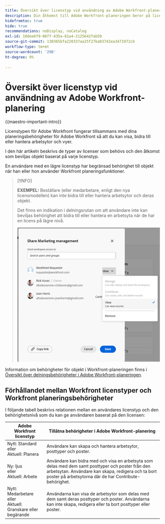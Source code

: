 ```yaml
---
title: Översikt över licenstyp vid användning av Adobe Workfront-planering
description: Din åtkomst till Adobe Workfront-planeringen beror på licenstypen, förutom dina behörigheter för objekt.
hidefromtoc: true
hide: true
recommendations: noDisplay, noCatalog
exl-id: 10dee6f9-06ff-435a-81a4-2125642fab59
source-git-commit: 130365bfa220337aa25f27ba03742ea3471972cb
workflow-type: tm+mt
source-wordcount: '298'
ht-degree: 0%

---
```


<!--update the metadata with real things when making this public; also update the description with something like this: Not all users in the organization have the same access and permissions to use Adobe Workfront plannint. This article describes the levels of access that users could have to Adobe Workfront planning. -->
<!--update the title and the metadata title if Workfront planning is NOT its own product - because the title is too generic for it being a Workfront capability-->

# Översikt över licenstyp vid användning av Adobe Workfront-planering

{{maestro-important-intro}}

Licenstypen för Adobe Workfront fungerar tillsammans med dina planeringsbehörigheter för Adobe Workfront så att du kan visa, bidra till eller hantera arbetsytor och vyer. <!--add more objects here when we can grant other object-specific permissions-->

I den här artikeln beskrivs de typer av licenser som behövs och den åtkomst som beviljas objekt baserat på varje licenstyp.

En användare med en lägre licenstyp har begränsad behörighet till objekt när han eller hon använder Workfront planeringsfunktioner.

>[!INFO]
>
>**EXEMPEL:** Beställare (eller medarbetare, enligt den nya licensmodellen) kan inte bidra till eller hantera arbetsytor och deras objekt.
>
>Det finns en indikation i delningsrutan om att användare inte kan beviljas behörighet att bidra till eller hantera en arbetsyta när de har en licens på lägre nivå.
>
>![](assets/permissions-grayed-out-for-requestor-user.png)


Information om behörigheter för objekt i Workfront-planeringen finns i [Översikt över delningsbehörigheter i Adobe Workfront-planeringen](/help/quicksilver/maestro/access/sharing-permissions-overview.md).

## Förhållandet mellan Workfront licenstyper och Workfront planeringsbehörigheter

I följande tabell beskrivs relationen mellan en användares licenstyp och den behörighetsnivå som du kan ge användaren baserat på den licensen:


| Adobe Workfront licenstyp | Tillåtna behörigheter i Adobe Workfront-planering |
|------------------------------------------------|-------------------------------------------------------------------------------------------------------------------------------------------------------------------------------|
| Nytt: Standard <br> eller <br>Aktuell: Planera | Användare kan skapa och hantera arbetsytor, posttyper och poster. |
| Ny: ljus <br> eller <br>Aktuell: Arbete | Användare kan bidra med och visa en arbetsyta som delas med dem samt posttyper och poster från den arbetsytan.  Användare kan skapa, redigera och ta bort poster på arbetsytorna där de har Contribute-behörighet. |
| Nytt: Medarbetare <br> eller <br>Aktuell: Granskare eller begärande | Användarna kan visa de arbetsytor som delas med dem samt deras posttyper och poster. Användarna kan inte skapa, redigera eller ta bort posttyper eller poster. |
